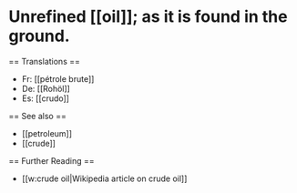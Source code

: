# Unrefined [[oil]]; as it is found in the ground.

== Translations ==

* Fr: [[pétrole brute]]
* De: [[Rohöl]]
* Es: [[crudo]]

== See also ==

* [[petroleum]]
* [[crude]]

== Further Reading ==

* [[w:crude oil|Wikipedia article on crude oil]]